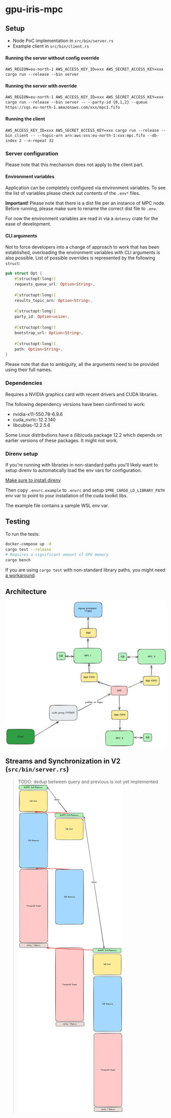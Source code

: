 # gpu-iris-mpc

## Setup
- Node PoC implementation in `src/bin/server.rs`
- Example client in `src/bin/client.rs`


#### Running the server without config override
```
AWS_REGION=eu-north-1 AWS_ACCESS_KEY_ID=xxx AWS_SECRET_ACCESS_KEY=xxx cargo run --release --bin server
```

#### Running the server with override
```
AWS_REGION=eu-north-1 AWS_ACCESS_KEY_ID=xxx AWS_SECRET_ACCESS_KEY=xxx cargo run --release --bin server -- --party-id {0,1,2} --queue https://sqs.eu-north-1.amazonaws.com/xxx/mpc1.fifo
```

#### Running the client
```
AWS_ACCESS_KEY_ID=xxx AWS_SECRET_ACCESS_KEY=xxx cargo run --release --bin client -- --topic-arn arn:aws:sns:eu-north-1:xxx:mpc.fifo --db-index 2 --n-repeat 32
```

### Server configuration

Please note that this mechanism does not apply to the client part.


#### Environment variables
Application can be completely configured via environment variables. To see the list of variables please check out contents of the `.env*` files.

**Important!**
Please note that there is a dist file per an instance of MPC node. Before running, please make sure to rename the correct dist file to `.env`.

For now the environment variables are read in via a `dotenvy` crate for the ease of development.

#### CLI arguments
Not to force developers into a change of approach to work that has been established, overloading the environment variables with CLI arguments is also possible.
List of possible overrides is represented by the following `struct`:
```rust
pub struct Opt {
    #[structopt(long)]
    requests_queue_url: Option<String>,

    #[structopt(long)]
    results_topic_arn: Option<String>,

    #[structopt(long)]
    party_id: Option<usize>,

    #[structopt(long)]
    bootstrap_url: Option<String>,

    #[structopt(long)]
    path: Option<String>,
}
```
Please note that due to ambiguity, all the arguments need to be provided using their full names.

### Dependencies

Requires a NVIDIA graphics card with recent drivers and CUDA libraries.

The following dependency versions have been confirmed to work:
- nvidia-x11-550.78-6.9.6
- cuda_nvrtc-12.2.140
- libcublas-12.2.5.6

Some Linux distributions have a (lib)cuda package 12.2 which depends on earlier versions of these packages.
It might not work.

### Direnv setup
If you're running with libraries in non-standard paths you'll likely want to setup direnv to automatically load the env vars for configuration.

[Make sure to install direnv](https://direnv.net/)

Then copy `.envrc.example` to `.envrc` and setup `$PRE_CARGO_LD_LIBRARY_PATH` env var to point to your installation of the cuda toolkit libs.

The example file contains a sample WSL env var.

## Testing

To run the tests:
```sh
docker-compose up -d
cargo test --release
# Requires a significant amount of GPU memory
cargo bench
```

If you are using `cargo test` with non-standard library paths, you might need [a workaround](https://github.com/worldcoin/gpu-iris-mpc/issues/25).

## Architecture
![architecture](mpc-architecture-v2.png)

## Streams and Synchronization in V2 (`src/bin/server.rs`)
> TODO: dedup between query and previous is not yet implemented
![streams](mpc-iris-streams-v2.png)
